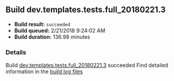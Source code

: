 ## Build dev.templates.tests.full_20180221.3
- **Build result:** `succeeded`
- **Build queued:** 2/21/2018 9:24:02 AM
- **Build duration:** 136.98 minutes
### Details
Build [dev.templates.tests.full_20180221.3](https://winappstudio.visualstudio.com/web/build.aspx?pcguid=a4ef43be-68ce-4195-a619-079b4d9834c2&builduri=vstfs%3a%2f%2f%2fBuild%2fBuild%2f25083) succeeded
Find detailed information in the [build log files](https://uwpctdiags.blob.core.windows.net/buildlogs/dev.templates.tests.full_20180221.3_logs.zip)
